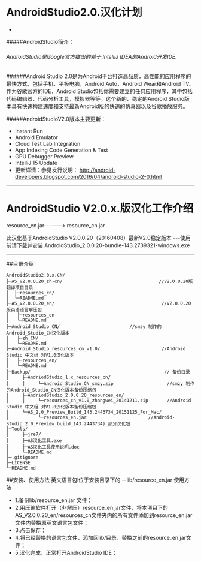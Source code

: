 # AndroidStudio2.0.汉化计划
-
#####AndroidStudio简介：
###### AndroidStudio是Google官方推出的基于 IntelliJ IDEA的Android开发IDE. 
######Android Studio 2.0是为Android平台打造高品质，高性能的应用程序的最快方式，包括手机、平板电脑，Android Auto，Android Wear和Android TV。作为谷歌官方的IDE，Android Studio包括你需要建立的任何应用程序，其中包括代码编辑器，代码分析工具，模拟器等等。这个新的、稳定的Android Studio版本具有快速构建速度和支持最新Android版的快速的仿真器以及谷歌播放服务。

#####AndroidStudioV2.0版本主要更新：

* Instant Run
* Android Emulator 
* Cloud Test Lab Integration
* App Indexing Code Generation & Test
* GPU Debugger Preview 
* IntelliJ 15 Update 
* 更新详情：参见发行说明：
   http://android-developers.blogspot.com/2016/04/android-studio-2-0.html

---
# AndroidStudio V2.0.x.版汉化工作介绍
 resource_en.jar------> resource_cn.jar

此汉化基于AndroidStudio V2.0.0.20（20160408）最新V2.0稳定版本
---使用前请下载并安装 AndroidStudio_2.0.0.20-bundle-143.2739321-windows.exe

---


##目录介绍
```
AndroidStudio2.0.x.CN/
├─AS_V2.0.0.20_zh-cn/                                    //V2.0.0.20版翻译项目目录
│  ├─resources_cn/
│  └─README.md
├─AS_V2.0.0.20_en/                                        //V2.0.0.20版英语语言解压包
│   ├─resources_en
│   └─README.md
├─Android_Studio_CN/				          //smzy 制作的Android_Studio_CN汉化版本
│   ├─zh_CN/
│   └─README.md
├─Android_Studio_resources_cn_v1.0/                       //Android Studio 中文组 对V1.0汉化版本
│   ├─resources_en/
│   └─README.md
├─Backup/                                                  // 备份目录
│     ├─AndriodStudio_1.x_resources_cn/
│     │     └─Android_Studio_CN_smzy.zip                    //smzy 制作的Android_Studio_CN汉化版本备份压缩包
│     ├─AndriodStudio_2.0.0.20_resources_en/
│     │     └─resources_cn_v1.0_zhangwei_20141211.zip       //Android Studio 中文组 对V1.0汉化版本备份压缩包
│     └─AS_2.0_Preview_Build_143.2443734_20151125_For_Mac/
│           └─resources_en.jar			             //Android-Studio_2.0_Preview_build_143.2443734)_部分汉化包
├─Tools/
│     ├─jre7/
│     ├─AS汉化工具.exe 
│     ├─AS汉化工具使用说明.doc
│     └─README.md
├─.gitignore     
├─LICENSE
└─README.md
```



##安装、使用方法
英文语言包l位于安装目录下的 --lib/resource_en.jar 
使用方法：
* 1.备份lib/resource_en.jar 文件；
* 2.用压缩软件打开（非解压）resource_en.jar文件，将本项目下的AS_V2.0.0.20_en/resources_cn文件夹内的所有文件添加到resource_en.jar文件内替换原英文语言包文件；
* 3.点击保存；
* 4.将已经替换的语言包文件，添加回lib/目录，替换之前的resource_en.jar文件；
* 5.汉化完成，正常打开AndroidStudio IDE；


